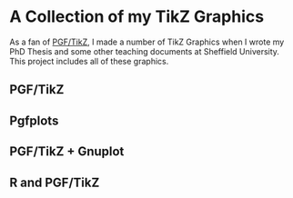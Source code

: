 # A Collection of my TikZ Graphics

As a fan of [PGF/TikZ](http://sourceforge.net/projects/pgf/), I made a number of TikZ Graphics when I wrote my PhD Thesis and some other teaching documents at Sheffield University. This project includes all of these graphics.

## PGF/TikZ


## Pgfplots


## PGF/TikZ + Gnuplot


## R and PGF/TikZ

